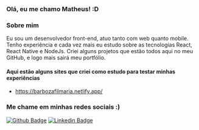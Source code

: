### Olá, eu me chamo Matheus! :D


### Sobre mim
Eu sou um desenvolvedor front-end, atuo tanto com web quanto mobile. Tenho experiência e cada vez mais eu estudo sobre as tecnologias React, React Native e NodeJs.
Criei alguns projetos que estão todos aqui no meu GitHub, e logo mais sairá meu portfólio.

#### Aqui estão alguns sites que criei como estudo para testar minhas experiências
- https://barbozafilmaria.netlify.app/

### Me chame em minhas redes sociais :)

[![Github Badge](https://img.shields.io/badge/-Github-000?style=flat-square&logo=Github&logoColor=white&link=https://github.com/matheusobarboza)](https://github.com/matheusobarboza)
[![Linkedin Badge](https://img.shields.io/badge/-LinkedIn-blue?style=flat-square&logo=Linkedin&logoColor=white&link=https://www.linkedin.com/in/matheusobarboza/)](https://www.linkedin.com/in/matheusobarboza/)
